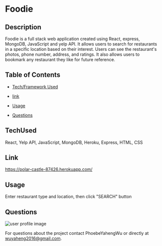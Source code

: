 
# Foodie

## Description
Foodie is a full stack web application created using React, express, MongoDB, JavaScript and yelp API. It allows users to search for restaurants in a specific location based on their interest. Users can see the restaurant's photos, phone number, address, and ratings. It also allows users to bookmark any restaurant they like for future reference.


## Table of Contents

* [Tech/Framework Used](#TechUsed)

* [link](#Link)

* [Usage](#usage) 

* [Questions](#Questions)


## TechUsed
React, Yelp API, JavaScript, MongoDB, Heroku, Express, HTML, CSS

## Link
https://polar-castle-87426.herokuapp.com/

## Usage
Enter restaurant type and location, then click "SEARCH" button

## Questions
![user profile image](https://avatars0.githubusercontent.com/u/52837649?v=4)

For questions about the project contact PhoebeYahengWu or directly at wuyaheng2016@gmail.com.

